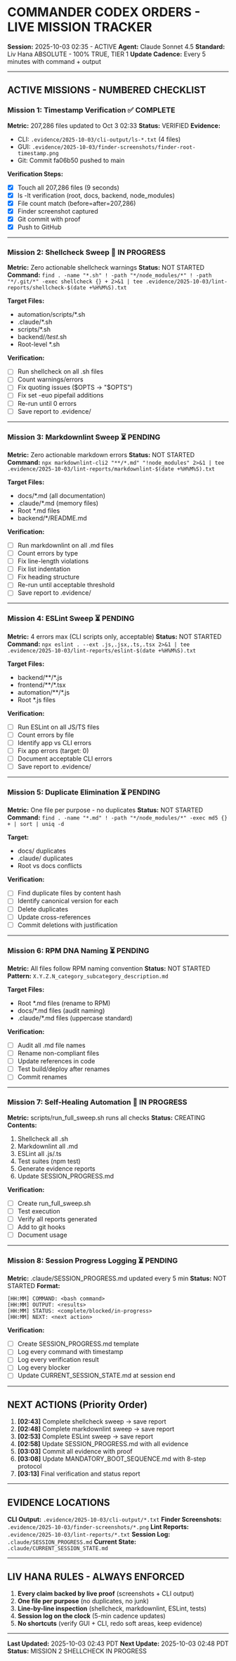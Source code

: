 # COMMANDER CODEX ORDERS - LIVE MISSION TRACKER

**Session:** 2025-10-03 02:35 - ACTIVE
**Agent:** Claude Sonnet 4.5
**Standard:** Liv Hana ABSOLUTE - 100% TRUE, TIER 1
**Update Cadence:** Every 5 minutes with command + output

---

## ACTIVE MISSIONS - NUMBERED CHECKLIST

### Mission 1: Timestamp Verification ✅ COMPLETE
**Metric:** 207,286 files updated to Oct 3 02:33
**Status:** VERIFIED
**Evidence:**
- CLI: `.evidence/2025-10-03/cli-output/ls-*.txt` (4 files)
- GUI: `.evidence/2025-10-03/finder-screenshots/finder-root-timestamp.png`
- Git: Commit fa06b50 pushed to main

**Verification Steps:**
- [x] Touch all 207,286 files (9 seconds)
- [x] ls -lt verification (root, docs, backend, node_modules)
- [x] File count match (before=after=207,286)
- [x] Finder screenshot captured
- [x] Git commit with proof
- [x] Push to GitHub

---

### Mission 2: Shellcheck Sweep 🔄 IN PROGRESS
**Metric:** Zero actionable shellcheck warnings
**Status:** NOT STARTED
**Command:** `find . -name "*.sh" ! -path "*/node_modules/*" ! -path "*/.git/*" -exec shellcheck {} + 2>&1 | tee .evidence/2025-10-03/lint-reports/shellcheck-$(date +%H%M%S).txt`

**Target Files:**
- automation/scripts/*.sh
- .claude/*.sh
- scripts/*.sh
- backend/*/test*.sh
- Root-level *.sh

**Verification:**
- [ ] Run shellcheck on all .sh files
- [ ] Count warnings/errors
- [ ] Fix quoting issues ($OPTS → "$OPTS")
- [ ] Fix set -euo pipefail additions
- [ ] Re-run until 0 errors
- [ ] Save report to .evidence/

---

### Mission 3: Markdownlint Sweep ⏳ PENDING
**Metric:** Zero actionable markdown errors
**Status:** NOT STARTED
**Command:** `npx markdownlint-cli2 "**/*.md" "!node_modules" 2>&1 | tee .evidence/2025-10-03/lint-reports/markdownlint-$(date +%H%M%S).txt`

**Target Files:**
- docs/*.md (all documentation)
- .claude/*.md (memory files)
- Root *.md files
- backend/*/README.md

**Verification:**
- [ ] Run markdownlint on all .md files
- [ ] Count errors by type
- [ ] Fix line-length violations
- [ ] Fix list indentation
- [ ] Fix heading structure
- [ ] Re-run until acceptable threshold
- [ ] Save report to .evidence/

---

### Mission 4: ESLint Sweep ⏳ PENDING
**Metric:** 4 errors max (CLI scripts only, acceptable)
**Status:** NOT STARTED
**Command:** `npx eslint . --ext .js,.jsx,.ts,.tsx 2>&1 | tee .evidence/2025-10-03/lint-reports/eslint-$(date +%H%M%S).txt`

**Target Files:**
- backend/**/*.js
- frontend/**/*.tsx
- automation/**/*.js
- Root *.js files

**Verification:**
- [ ] Run ESLint on all JS/TS files
- [ ] Count errors by file
- [ ] Identify app vs CLI errors
- [ ] Fix app errors (target: 0)
- [ ] Document acceptable CLI errors
- [ ] Save report to .evidence/

---

### Mission 5: Duplicate Elimination ⏳ PENDING
**Metric:** One file per purpose - no duplicates
**Status:** NOT STARTED
**Command:** `find . -name "*.md" ! -path "*/node_modules/*" -exec md5 {} + | sort | uniq -d`

**Target:**
- docs/ duplicates
- .claude/ duplicates
- Root vs docs conflicts

**Verification:**
- [ ] Find duplicate files by content hash
- [ ] Identify canonical version for each
- [ ] Delete duplicates
- [ ] Update cross-references
- [ ] Commit deletions with justification

---

### Mission 6: RPM DNA Naming ⏳ PENDING
**Metric:** All files follow RPM naming convention
**Status:** NOT STARTED
**Pattern:** `X.Y.Z.N_category_subcategory_description.md`

**Target Files:**
- Root *.md files (rename to RPM)
- docs/*.md files (audit naming)
- .claude/*.md files (uppercase standard)

**Verification:**
- [ ] Audit all .md file names
- [ ] Rename non-compliant files
- [ ] Update references in code
- [ ] Test build/deploy after renames
- [ ] Commit renames

---

### Mission 7: Self-Healing Automation 🔄 IN PROGRESS
**Metric:** scripts/run_full_sweep.sh runs all checks
**Status:** CREATING
**Contents:**
1. Shellcheck all .sh
2. Markdownlint all .md
3. ESLint all .js/.ts
4. Test suites (npm test)
5. Generate evidence reports
6. Update SESSION_PROGRESS.md

**Verification:**
- [ ] Create run_full_sweep.sh
- [ ] Test execution
- [ ] Verify all reports generated
- [ ] Add to git hooks
- [ ] Document usage

---

### Mission 8: Session Progress Logging ⏳ PENDING
**Metric:** .claude/SESSION_PROGRESS.md updated every 5 min
**Status:** NOT STARTED
**Format:**
```
[HH:MM] COMMAND: <bash command>
[HH:MM] OUTPUT: <results>
[HH:MM] STATUS: <complete/blocked/in-progress>
[HH:MM] NEXT: <next action>
```

**Verification:**
- [ ] Create SESSION_PROGRESS.md template
- [ ] Log every command with timestamp
- [ ] Log every verification result
- [ ] Log every blocker
- [ ] Update CURRENT_SESSION_STATE.md at session end

---

## NEXT ACTIONS (Priority Order)

1. **[02:43]** Complete shellcheck sweep → save report
2. **[02:48]** Complete markdownlint sweep → save report
3. **[02:53]** Complete ESLint sweep → save report
4. **[02:58]** Update SESSION_PROGRESS.md with all evidence
5. **[03:03]** Commit all evidence with proof
6. **[03:08]** Update MANDATORY_BOOT_SEQUENCE.md with 8-step protocol
7. **[03:13]** Final verification and status report

---

## EVIDENCE LOCATIONS

**CLI Output:** `.evidence/2025-10-03/cli-output/*.txt`
**Finder Screenshots:** `.evidence/2025-10-03/finder-screenshots/*.png`
**Lint Reports:** `.evidence/2025-10-03/lint-reports/*.txt`
**Session Log:** `.claude/SESSION_PROGRESS.md`
**Current State:** `.claude/CURRENT_SESSION_STATE.md`

---

## LIV HANA RULES - ALWAYS ENFORCED

1. **Every claim backed by live proof** (screenshots + CLI output)
2. **One file per purpose** (no duplicates, no junk)
3. **Line-by-line inspection** (shellcheck, markdownlint, ESLint, tests)
4. **Session log on the clock** (5-min cadence updates)
5. **No shortcuts** (verify GUI + CLI, redo soft areas, keep evidence)

---

**Last Updated:** 2025-10-03 02:43 PDT
**Next Update:** 2025-10-03 02:48 PDT
**Status:** MISSION 2 SHELLCHECK IN PROGRESS
